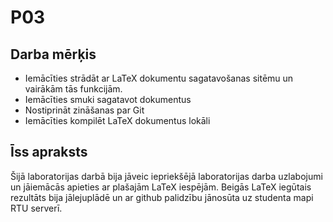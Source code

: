 # P03
## Darba mērķis
* Iemācīties strādāt ar LaTeX dokumentu sagatavošanas sitēmu un vairākām tās funkcijām.
* Iemācīties smuki sagatavot dokumentus
* Nostiprināt zināšanas par Git
* Iemācīties kompilēt LaTeX dokumentus lokāli

## Īss apraksts
Šijā laboratorijas darbā bija jāveic iepriekšējā laboratorijas darba uzlabojumi un jāiemācās apieties ar plašajām LaTeX iespējām. Beigās LaTeX iegūtais rezultāts bija jālejuplādē un ar github palidzību jānosūta uz studenta mapi RTU serverī.
